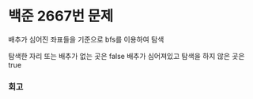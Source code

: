 # 백준 2667번 문제

배추가 심어진 좌표들을 기준으로 bfs를 이용하여 탐색

탐색한 자리 또는 배추가 없는 곳은 false
배추가 심어져있고 탐색을 하지 않은 곳은 true


### 회고

